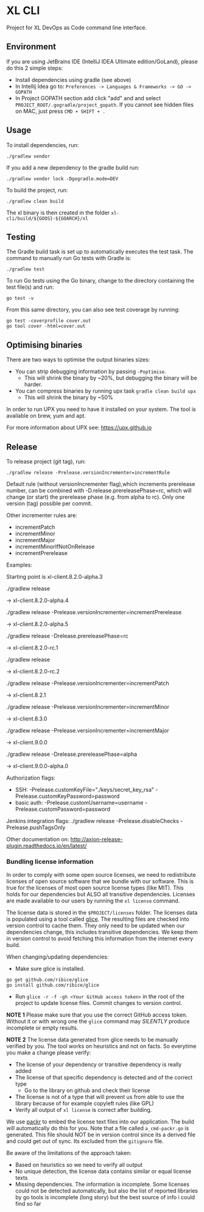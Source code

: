 # XL CLI

Project for XL DevOps as Code command line interface.

## Environment

If you are using JetBrains IDE (IntelliJ IDEA Ultimate edition/GoLand), please do this 2 simple steps:

* Install dependencies using gradle (see above)
* In Intellij Idea go to: `Preferences -> Languages & Frameworks -> GO -> GOPATH`
* In Project GOPATH section add click "add" and and select `PROJECT_ROOT/.gogradle/project_gopath`. 
If you cannot see hidden files on MAC, just press `CMD + SHIFT + .`

## Usage

To install dependencies, run:
```
./gradlew vendor
```
If you add a new dependency to the gradle build run:
```
./gradlew vendor lock -Dgogradle.mode=DEV 
```

To build the project, run:
```
./gradlew clean build
```
The xl binary is then created in the folder `xl-cli/build/${GOOS}-${GOARCH}/xl`

## Testing

The Gradle build task is set up to automatically executes the test task. The command to manually run Go tests with Gradle is:
```
./gradlew test
```

To run Go tests using the Go binary, change to the directory containing the test file(s) and run:
```
go test -v
```
From this same directory, you can also see test coverage by running:
```
go test -coverprofile cover.out
go tool cover -html=cover.out
```

## Optimising binaries

There are two ways to optimise the output binaries sizes: 

* You can strip debugging information by passing `-Poptimise`.
  * This will shrink the binary by ~20%, but debugging the binary will be harder.
* You can compress binaries by running upx task `gradle clean build upx`
  * This will shrink the binary by ~50%

In order to run UPX you need to have it installed on your system. The tool is available on brew, yum and apt.

For more information about UPX see: https://upx.github.io

## Release
To release project (git tag), run:
```
./gradlew release -Prelease.versionIncrementer=incrementRule
```
Default rule (without versionIncrementer flag),which increments prerelease number, can be combined with -D.release.prereleasePhase=rc, 
which will change (or start) the prerelease phase (e.g. from alpha to rc). Only one version (tag) possible per commit.

Other incrementer rules are:
* incrementPatch
* incrementMinor
* incrementMajor
* incrementMinorIfNotOnRelease
* incrementPrerelease

Examples:

Starting point is xl-client.8.2.0-alpha.3

./gradlew release

-> xl-client.8.2.0-alpha.4

./gradlew release -Prelease.versionIncrementer=incrementPrerelease

-> xl-client.8.2.0-alpha.5

./gradlew release -Drelease.prereleasePhase=rc

-> xl-client.8.2.0-rc.1

./gradlew release

-> xl-client.8.2.0-rc.2

./gradlew release -Prelease.versionIncrementer=incrementPatch

-> xl-client.8.2.1

./gradlew release -Prelease.versionIncrementer=incrementMinor

-> xl-client.8.3.0

./gradlew release -Prelease.versionIncrementer=incrementMajor

-> xl-client.9.0.0

./gradlew release -Drelease.prereleasePhase=alpha

-> xl-client.9.0.0-alpha.0

Authorization flags:
* SSH: -Prelease.customKeyFile="./keys/secret_key_rsa" -Prelease.customKeyPassword=password
* basic auth: -Prelease.customUsername=username -Prelease.customPassword=password

Jenkins integration flags: ./gradlew release -Prelease.disableChecks -Prelease.pushTagsOnly

Other documentation on: http://axion-release-plugin.readthedocs.io/en/latest/

### Bundling license information

In order to comply with some open source licenses, we need to redistribute licenses of open source software that we bundle with our software. This is true for the licenses of most open source license types (like MIT). This holds for our dependencies but ALSO all transitive dependencies. Licenses are made available to our users by running the `xl license` command.

The license data is stored in the `$PROJECT/licenses` folder. The licenses data is populated using a tool called [glice](https://github.com/ribice/glice). The resulting files are checked into version control to cache them. They only need to be updated when our dependencies change, this includes transitive dependencies. We keep them in version control to avoid fetching this information from the internet every build.

When changing/updating dependencies:
* Make sure glice is installed. 
```
go get github.com/ribice/glice
go install github.com/ribice/glice
```
* Run `glice -r -f -gh <Your GitHub access token>` in the root of the project to update license files. Commit changes to version control.

**NOTE 1**
Please make sure that you use the correct GitHub access token. Without it or with wrong one the `glice` command may *SILENTLY* produce incomplete or empty results.

**NOTE 2** The license data generated from glice needs to be manually verified by you. The tool works on heuristics and not on facts. So everytime you make a change please verify:
* The license of your dependency or transitive dependency is really added
* The license of that specific dependency is detected and of the correct type
  * Go to the library on github and check their license
* The license is not of a type that will prevent us from able to use the library because of for example copyleft rules (like GPL)
* Verify all output of `xl license` is correct after building.

We use [packr](https://github.com/gobuffalo/packr) to embed the license text files into our application. The build will automatically do this for you. Note that a file called `a_cmd-packr.go` is generated. This file should NOT be in version control since its a derived file and could get out of sync. Its excluded from the `gitignore` file. 

Be aware of the limitations of the approach taken:
* Based on heuristics so we need to verify all output
* No unique detection, the license data contains similar or equal license texts
* Missing dependencies. The information is incomplete. Some licenses could not be detected automatically, but also the list of reported libraries by go tools is incomplete (long story) but the best source of info i could find so far

